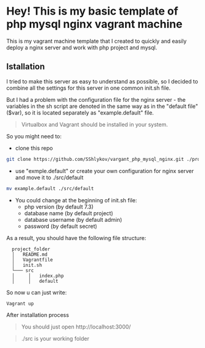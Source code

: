# Hey! This is my basic template of php mysql nginx vagrant machine

This is my vagrant machine template that I created to quickly and easily deploy a nginx server and work with php project and mysql.

## Istallation

I tried to make this server as easy to understand as possible, so I decided to combine all the settings for this server in one common init.sh file.

But I had a problem with the configuration file for the nginx server - the variables in the sh script are denoted in the same way as in the "default file" (\$var), so it is located separately as "example.default" file.

> Virtualbox and Vagrant should be installed in your system.

So you might need to:

- clone this repo

```sh
git clone https://github.com/SShlykov/vargant_php_mysql_nginx.git ./project
```

- use "exmple.default" or create your own configuration for nginx server and move it to ./src/default

```sh
mv example.default ./src/default
```

- You could change at the beginning of init.sh file:
  - php version (by default 7.3)
  - database name (by default project)
  - database username (by default admin)
  - password (by default secret)

As a result, you should have the following file structure:

```
  project_folder
  │   README.md
  │   Vagrantfile
  │   init.sh
  └─── src
  │     │   index.php
  │     │   default
```

So now u can just write:

```sh
Vagrant up
```

After installation process

> You should just open http://localhost:3000/ 

> ./src is your working folder
